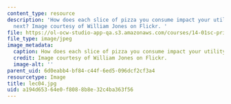 ```yaml
---
content_type: resource
description: 'How does each slice of pizza you consume impact your utility for the
  next? Image courtesy of William Jones on Flickr. '
file: https://ol-ocw-studio-app-qa.s3.amazonaws.com/courses/14-01sc-principles-of-microeconomics-fall-2011/a194d65364e0f8088b8e32c4ba363f56_lec04.jpg
file_type: image/jpeg
image_metadata:
  caption: How does each slice of pizza you consume impact your utility for the next?
  credit: Image courtesy of William Jones on Flickr.
  image-alt: ''
parent_uid: 6d0eabb4-bf84-c44f-6ed5-096dcf2cf3a4
resourcetype: Image
title: lec04.jpg
uid: a194d653-64e0-f808-8b8e-32c4ba363f56
---
```

